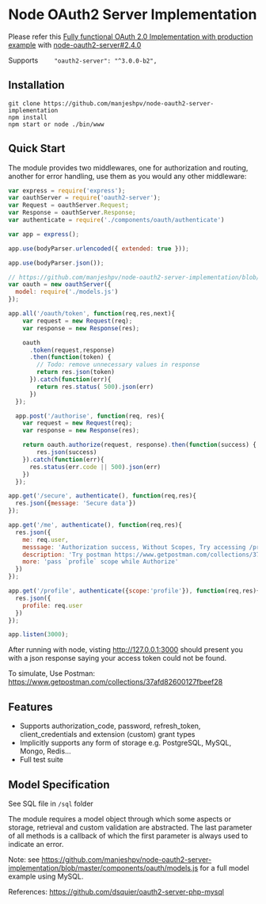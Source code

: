 # Node OAuth2 Server Implementation

Please refer this [Fully functional OAuth 2.0 Implementation with production example](https://identity.parkenconsulting.com/guide/nodejs-oauth-implementation.html) with [node-oauth2-server#2.4.0](https://www.npmjs.com/package/node-oauth2-server)

Supports `    "oauth2-server": "^3.0.0-b2",`

## Installation

```
git clone https://github.com/manjeshpv/node-oauth2-server-implementation
npm install
npm start or node ./bin/www
```

## Quick Start

The module provides two middlewares, one for authorization and routing, another for error handling, use them as you would any other middleware:

```js
var express = require('express');
var oauthServer = require('oauth2-server');
var Request = oauthServer.Request;
var Response = oauthServer.Response;
var authenticate = require('./components/oauth/authenticate')

var app = express();

app.use(bodyParser.urlencoded({ extended: true }));

app.use(bodyParser.json());

// https://github.com/manjeshpv/node-oauth2-server-implementation/blob/master/components/oauth/models.js
var oauth = new oauthServer({
  model: require('./models.js')
});

app.all('/oauth/token', function(req,res,next){
    var request = new Request(req);
    var response = new Response(res);

    oauth
      .token(request,response)
      .then(function(token) {
        // Todo: remove unnecessary values in response
        return res.json(token)
      }).catch(function(err){
        return res.status( 500).json(err)
      })
  });

  app.post('/authorise', function(req, res){
    var request = new Request(req);
    var response = new Response(res);

    return oauth.authorize(request, response).then(function(success) {
        res.json(success)
    }).catch(function(err){
      res.status(err.code || 500).json(err)
    })
  });

app.get('/secure', authenticate(), function(req,res){
  res.json({message: 'Secure data'})
});

app.get('/me', authenticate(), function(req,res){
  res.json({
    me: req.user,
    messsage: 'Authorization success, Without Scopes, Try accessing /profile with `profile` scope',
    description: 'Try postman https://www.getpostman.com/collections/37afd82600127fbeef28',
    more: 'pass `profile` scope while Authorize'
  })
});

app.get('/profile', authenticate({scope:'profile'}), function(req,res){
  res.json({
    profile: req.user
  })
});

app.listen(3000);
```

After running with node, visting http://127.0.0.1:3000 should present you with a json response saying your access token could not be found.

To simulate, Use Postman: https://www.getpostman.com/collections/37afd82600127fbeef28

## Features

- Supports authorization_code, password, refresh_token, client_credentials and extension (custom) grant types
- Implicitly supports any form of storage e.g. PostgreSQL, MySQL, Mongo, Redis...
- Full test suite

## Model Specification

See SQL file in `/sql` folder

The module requires a model object through which some aspects or storage, retrieval and custom validation are abstracted.
The last parameter of all methods is a callback of which the first parameter is always used to indicate an error.

Note: see https://github.com/manjeshpv/node-oauth2-server-implementation/blob/master/components/oauth/models.js for a full model example using MySQL.

References:
https://github.com/dsquier/oauth2-server-php-mysql
